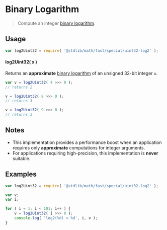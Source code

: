 # Binary Logarithm

> Compute an integer [binary logarithm][binary-logarithm].


<section class="intro">

</section>

<!-- /.intro -->


<section class="usage">

## Usage

``` javascript
var log2Uint32 = require( '@stdlib/math/fast/special/uint32-log2' );
```

#### log2Uint32( x )

Returns an __approximate__ [binary logarithm][binary-logarithm] of an unsigned 32-bit integer `x`.

``` javascript
var v = log2Uint32( 4 >>> 0 );
// returns 2

v = log2Uint32( 8 >>> 0 );
// returns 3

v = log2Uint32( 9 >>> 0 );
// returns 3
```

</section>

<!-- /.usage -->


<section class="notes">

## Notes

* This implementation provides a performance boost when an application requires only __approximate__ computations for integer arguments.
* For applications requiring high-precision, this implementation is __never__ suitable.

</section>

<!-- /.notes -->


<section class="examples">

## Examples

``` javascript
var log2Uint32 = require( '@stdlib/math/fast/special/uint32-log2' );

var v;
var i;

for ( i = 1; i < 101; i++ ) {
    v = log2Uint32( i >>> 0 );
    console.log( 'log2(%d) ≈ %d', i, v );
}
```

</section>

<!-- /.examples -->


<section class="links">

[binary-logarithm]: https://en.wikipedia.org/wiki/Binary_logarithm

</section>

<!-- /.links -->
